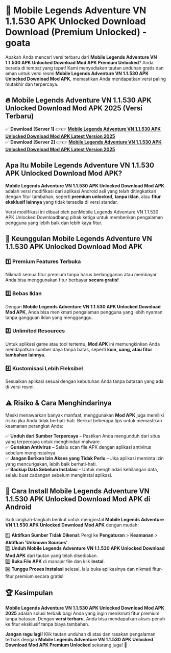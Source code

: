 # 🎯 Mobile Legends Adventure VN 1.1.530 APK Unlocked Download  Download (Premium Unlocked) -  goata

Apakah Anda mencari versi terbaru dari **Mobile Legends Adventure VN 1.1.530 APK Unlocked Download Mod APK Premium Unlocked**? Anda berada di tempat yang tepat! Kami menyediakan tautan unduhan gratis dan aman untuk versi resmi **Mobile Legends Adventure VN 1.1.530 APK Unlocked Download Mod APK**, memastikan Anda mendapatkan versi paling mutakhir dan terpercaya.

## 🔥 Mobile Legends Adventure VN 1.1.530 APK Unlocked Download Mod APK 2025 (Versi Terbaru)

✅ **Download [Server 1]** 👉👉 [**Mobile Legends Adventure VN 1.1.530 APK Unlocked Download Mod APK Latest Version 2025**](https://momento.my/?title=Mobile_Legends_Adventure_VN_1.1.530_APK_Unlocked_Download)  
✅ **Download [Server 2]** 👉👉 [**Mobile Legends Adventure VN 1.1.530 APK Unlocked Download Mod APK Latest Version 2025**](https://momento.my/?title=Mobile_Legends_Adventure_VN_1.1.530_APK_Unlocked_Download)  

## Apa Itu Mobile Legends Adventure VN 1.1.530 APK Unlocked Download Mod APK?

**Mobile Legends Adventure VN 1.1.530 APK Unlocked Download Mod APK** adalah versi modifikasi dari aplikasi Android asli yang telah ditingkatkan dengan fitur tambahan, seperti **premium unlocked**, **tanpa iklan**, atau **fitur eksklusif lainnya** yang tidak tersedia di versi standar.

Versi modifikasi ini dibuat oleh penMobile Legends Adventure VN 1.1.530 APK Unlocked Downloadbang pihak ketiga untuk memberikan pengalaman pengguna yang lebih baik dan lebih kaya fitur.

## 🎯 Keunggulan Mobile Legends Adventure VN 1.1.530 APK Unlocked Download Mod APK

### 1️⃣ Premium Features Terbuka
Nikmati semua fitur premium tanpa harus berlangganan atau membayar. Anda bisa menggunakan fitur berbayar **secara gratis!**

### 2️⃣ Bebas Iklan
Dengan **Mobile Legends Adventure VN 1.1.530 APK Unlocked Download Mod APK**, Anda bisa menikmati pengalaman pengguna yang lebih nyaman tanpa gangguan iklan yang mengganggu.

### 3️⃣ Unlimited Resources
Untuk aplikasi game atau tool tertentu, **Mod APK** ini memungkinkan Anda mendapatkan sumber daya tanpa batas, seperti **koin, uang, atau fitur tambahan lainnya**.

### 4️⃣ Kustomisasi Lebih Fleksibel
Sesuaikan aplikasi sesuai dengan kebutuhan Anda tanpa batasan yang ada di versi resmi.

## ⚠️ Risiko & Cara Menghindarinya

Meski menawarkan banyak manfaat, menggunakan **Mod APK** juga memiliki risiko jika Anda tidak berhati-hati. Berikut beberapa tips untuk memastikan keamanan perangkat Anda:

✅ **Unduh dari Sumber Terpercaya** – Pastikan Anda mengunduh dari situs yang terpercaya untuk menghindari malware.  
✅ **Gunakan Antivirus** – Selalu scan file APK dengan aplikasi antivirus sebelum menginstalnya.  
✅ **Jangan Berikan Izin Akses yang Tidak Perlu** – Jika aplikasi meminta izin yang mencurigakan, lebih baik berhati-hati.  
✅ **Backup Data Sebelum Instalasi** – Untuk menghindari kehilangan data, selalu buat cadangan sebelum menginstal aplikasi.

## 📌 Cara Install Mobile Legends Adventure VN 1.1.530 APK Unlocked Download Mod APK di Android

Ikuti langkah-langkah berikut untuk menginstal **Mobile Legends Adventure VN 1.1.530 APK Unlocked Download Mod APK** dengan mudah:

1️⃣ **Aktifkan Sumber Tidak Dikenal**: Pergi ke **Pengaturan** > **Keamanan** > **Aktifkan 'Unknown Sources'**.  
2️⃣ **Unduh Mobile Legends Adventure VN 1.1.530 APK Unlocked Download Mod APK** dari tautan yang telah disediakan.  
3️⃣ **Buka File APK** di manajer file dan klik **Instal**.  
4️⃣ **Tunggu Proses Instalasi** selesai, lalu buka aplikasinya dan nikmati fitur-fitur premium secara gratis!

## 🏆 Kesimpulan

**Mobile Legends Adventure VN 1.1.530 APK Unlocked Download Mod APK 2025** adalah solusi terbaik bagi Anda yang ingin menikmati fitur premium tanpa batasan. Dengan **versi terbaru**, Anda bisa mendapatkan akses penuh ke fitur eksklusif tanpa biaya tambahan.

**Jangan ragu lagi!** Klik tautan unduhan di atas dan rasakan pengalaman terbaik dengan **Mobile Legends Adventure VN 1.1.530 APK Unlocked Download Mod APK Premium Unlocked** sekarang juga! 🚀
